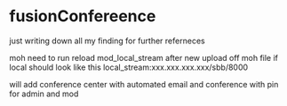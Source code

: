 # fusionConfereence
just writing down all my finding for further referneces 

moh need to run  reload mod_local_stream after new upload off moh file 
if local should look like this local_stream:xxx.xxx.xxx.xxx/sbb/8000


will add conference center with automated email and conference with pin for admin and mod
